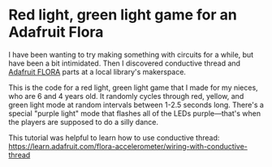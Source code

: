 # Red light, green light game for an Adafruit Flora

I have been wanting to try making something with circuits for a while, but have been a bit intimidated. Then I discovered conductive thread and [Adafruit FLORA](https://www.adafruit.com/product/659) parts at a local library's makerspace.

This is the code for a red light, green light game that I made for my nieces, who are 6 and 4 years old. It randomly cycles through red, yellow, and green light mode at random intervals between 1-2.5 seconds long. There's a special "purple light" mode that flashes all of the LEDs purple—that's when the players are supposed to do a silly dance. 

This tutorial was helpful to learn how to use conductive thread: https://learn.adafruit.com/flora-accelerometer/wiring-with-conductive-thread
